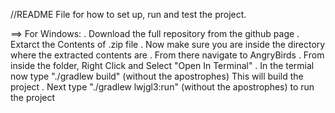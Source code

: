 //README File for how to set up, run and test the project.

==> For Windows:
    . Download the full repository from the github page
    . Extarct the Contents of .zip file
    . Now make sure you are inside the directory where the extracted contents are
    . From there navigate to AngryBirds
    . From inside the folder, Right Click and Select "Open In Terminal"
    . In the termial now type "./gradlew build" (without the apostrophes) This will build the project
    . Next type "./gradlew lwjgl3:run" (without the apostrophes) to run the project
